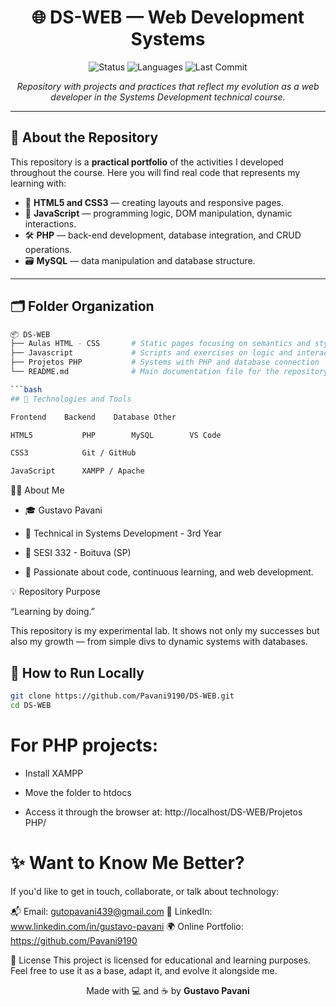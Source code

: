 <h1 align="center">🌐 DS-WEB — Web Development Systems</h1>

<p align="center">
  <img src="https://img.shields.io/badge/Status-In%20Development-yellow" alt="Status">
  <img src="https://img.shields.io/github/languages/count/Pavani9190/DS-WEB" alt="Languages">
  <img src="https://img.shields.io/github/last-commit/Pavani9190/DS-WEB" alt="Last Commit">
</p>

<p align="center">
  <em>Repository with projects and practices that reflect my evolution as a web developer in the Systems Development technical course.</em>
</p>

---

## 🧠 About the Repository

This repository is a **practical portfolio** of the activities I developed throughout the course. Here you will find real code that represents my learning with:

- 🎨 **HTML5 and CSS3** — creating layouts and responsive pages.
- 🧠 **JavaScript** — programming logic, DOM manipulation, dynamic interactions.
- 🛠️ **PHP** — back-end development, database integration, and CRUD operations.
- 🗃️ **MySQL** — data manipulation and database structure.

---

## 🗂️ Folder Organization

```bash
📦 DS-WEB
├── Aulas HTML - CSS       # Static pages focusing on semantics and styling
├── Javascript             # Scripts and exercises on logic and interaction
├── Projetos PHP           # Systems with PHP and database connection
└── README.md              # Main documentation file for the repository

```bash
## 🚀 Technologies and Tools

Frontend	Backend	   Database	Other

HTML5	        PHP	       MySQL	    VS Code

CSS3	        Git / GitHub

JavaScript	    XAMPP / Apache

```


👨‍💻 About Me
 - 🎓 Gustavo Pavani

 - 🧩 Technical in Systems Development - 3rd Year

 - 🏫 SESI 332 - Boituva (SP)

 - 🎯 Passionate about code, continuous learning, and web development.

💡 Repository Purpose

 “Learning by doing.”

This repository is my experimental lab. It shows not only my successes but also my growth — from simple divs to dynamic systems with databases.



## 🔗 How to Run Locally

```bash
git clone https://github.com/Pavani9190/DS-WEB.git
cd DS-WEB
```

# For PHP projects:

 - Install XAMPP

 - Move the folder to htdocs

 - Access it through the browser at: http://localhost/DS-WEB/Projetos PHP/

# ✨ Want to Know Me Better?

If you'd like to get in touch, collaborate, or talk about technology:

📬 Email: gutopavani439@gmail.com
💼 LinkedIn: www.linkedin.com/in/gustavo-pavani
🌍 Online Portfolio: https://github.com/Pavani9190

📝 License
This project is licensed for educational and learning purposes. Feel free to use it as a base, adapt it, and evolve it alongside me.

<p align="center"> Made with 💻 and ☕ by <strong>Gustavo Pavani</strong> </p>